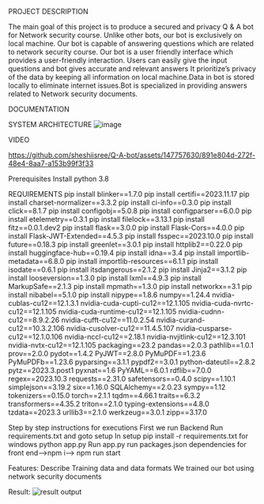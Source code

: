 
PROJECT DESCRIPTION

The main goal of this project is to produce a secured  and privacy Q & A bot  for Network security course. Unlike  other bots, our bot is exclusively on local machine. Our bot is capable of answering questions which are related to network security course. Our bot is a user friendly interface  which provides a user-friendly interaction. Users can easily give the input questions and bot gives accurate and relevant answers It prioritize’s   privacy of the data by keeping all information on local machine.Data in bot is stored locally to eliminate internet issues.Bot is specialized in providing answers related to Network security documents.

DOCUMENTATION


SYSTEM ARCHITECTURE
![image](https://github.com/sheshiisree/Q-A-bot/assets/147757630/abcd87be-6ffd-4a57-be04-abd706c73be7)


VIDEO

https://github.com/sheshiisree/Q-A-bot/assets/147757630/891e804d-272f-48e4-8aa7-a153b99f3f33



Prerequisites
Install python 3.8

REQUIREMENTS
pip install blinker==1.7.0
pip install certifi==2023.11.17
pip install charset-normalizer==3.3.2
pip install ci-info==0.3.0
pip install click==8.1.7
pip install configobj==5.0.8
pip install configparser==6.0.0
pip install etelemetry==0.3.1
pip install filelock==3.13.1
pip install fitz==0.0.1.dev2
pip install flask==3.0.0
pip install Flask-Cors==4.0.0
pip install Flask-JWT-Extended==4.5.3
pip install fsspec==2023.10.0
pip install future==0.18.3
pip install greenlet==3.0.1
pip install httplib2==0.22.0
pip install huggingface-hub==0.19.4
pip install idna==3.4
pip install importlib-metadata==6.8.0
pip install importlib-resources==6.1.1
pip install isodate==0.6.1
pip install itsdangerous==2.1.2
pip install Jinja2==3.1.2
pip install looseversion==1.3.0
pip install lxml==4.9.3
pip install MarkupSafe==2.1.3
pip install mpmath==1.3.0
pip install networkx==3.1
pip install nibabel==5.1.0
pip install nipype==1.8.6
numpy==1.24.4
nvidia-cublas-cu12==12.1.3.1
nvidia-cuda-cupti-cu12==12.1.105
nvidia-cuda-nvrtc-cu12==12.1.105
nvidia-cuda-runtime-cu12==12.1.105
nvidia-cudnn-cu12==8.9.2.26
nvidia-cufft-cu12==11.0.2.54
nvidia-curand-cu12==10.3.2.106
nvidia-cusolver-cu12==11.4.5.107
nvidia-cusparse-cu12==12.1.0.106
nvidia-nccl-cu12==2.18.1
nvidia-nvjitlink-cu12==12.3.101
nvidia-nvtx-cu12==12.1.105
packaging==23.2
pandas==2.0.3
pathlib==1.0.1
prov==2.0.0
pydot==1.4.2
PyJWT==2.8.0
PyMuPDF==1.23.6
PyMuPDFb==1.23.6
pyparsing==3.1.1
pypdf2==3.0.1
python-dateutil==2.8.2
pytz==2023.3.post1
pyxnat==1.6
PyYAML==6.0.1
rdflib==7.0.0
regex==2023.10.3
requests==2.31.0
safetensors==0.4.0
scipy==1.10.1
simplejson==3.19.2
six==1.16.0
SQLAlchemy==2.0.23
sympy==1.12
tokenizers==0.15.0
torch==2.1.1
tqdm==4.66.1
traits==6.3.2
transformers==4.35.2
triton==2.1.0
typing-extensions==4.8.0
tzdata==2023.3
urllib3==2.1.0
werkzeug==3.0.1
zipp==3.17.0

Step  by step instructions for executions
First we run Backend
Run requirements.txt and goto setup 
In setup 
pip install -r requirements.txt for windows 
python app.py
Run app.py
run packages.json dependencies for front end-->npm i--> npm run start

Features:
Describe Training data and data formats
 We trained our bot using network security documents 


Result:
![result output](https://github.com/sheshiisree/Q-A-bot/assets/147757630/765ae15d-f11a-4f71-a6c1-c0e804c2dce6)
























